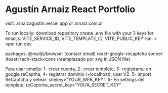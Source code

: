 # Agustín Arnaiz React Portfolio

visit: arnaizagustin.vercel.app or arnaiz.com.ar

To run locally:
download repository
create .env file with your 3 keys for emailjs: VITE_SERVICE_ID, VITE_TEMPLATE_ID, VITE_PUBLIC_KEY
run: > npm run dev

packages:
@mailjs/browser (contact email)
react-google-recaptcha
sonner (toast)
tech-stack-icons (reemplazado por svg in JSON file)

Para usar emailjs:
1- crear cuenta,
2- crear template,
3- registrarse en google reCaptha,
4- registrar dominio (+localhost), usar V2.
5- import ReCaptcha y setear: sitekey="YOUR_WEB_KEY".
6- En settings del template, reCaptcha_secret_key="YOUR_SECRET_KEY"
